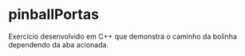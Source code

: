 # pinballPortas
Exercício desenvolvido em C++ que demonstra o caminho da bolinha dependendo da aba acionada. 
